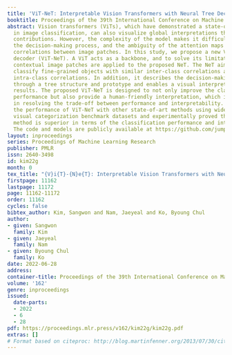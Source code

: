 ```yaml
---
title: 'ViT-NeT: Interpretable Vision Transformers with Neural Tree Decoder'
booktitle: Proceedings of the 39th International Conference on Machine Learning
abstract: Vision transformers (ViTs), which have demonstrated a state-of-the-art performance
  in image classification, can also visualize global interpretations through attention-based
  contributions. However, the complexity of the model makes it difficult to interpret
  the decision-making process, and the ambiguity of the attention maps can cause incorrect
  correlations between image patches. In this study, we propose a new ViT neural tree
  decoder (ViT-NeT). A ViT acts as a backbone, and to solve its limitations, the output
  contextual image patches are applied to the proposed NeT. The NeT aims to accurately
  classify fine-grained objects with similar inter-class correlations and different
  intra-class correlations. In addition, it describes the decision-making process
  through a tree structure and prototype and enables a visual interpretation of the
  results. The proposed ViT-NeT is designed to not only improve the classification
  performance but also provide a human-friendly interpretation, which is effective
  in resolving the trade-off between performance and interpretability. We compared
  the performance of ViT-NeT with other state-of-art methods using widely used fine-grained
  visual categorization benchmark datasets and experimentally proved that the proposed
  method is superior in terms of the classification performance and interpretability.
  The code and models are publicly available at https://github.com/jumpsnack/ViT-NeT.
layout: inproceedings
series: Proceedings of Machine Learning Research
publisher: PMLR
issn: 2640-3498
id: kim22g
month: 0
tex_title: "{V}i{T}-{N}e{T}: Interpretable Vision Transformers with Neural Tree Decoder"
firstpage: 11162
lastpage: 11172
page: 11162-11172
order: 11162
cycles: false
bibtex_author: Kim, Sangwon and Nam, Jaeyeal and Ko, Byoung Chul
author:
- given: Sangwon
  family: Kim
- given: Jaeyeal
  family: Nam
- given: Byoung Chul
  family: Ko
date: 2022-06-28
address:
container-title: Proceedings of the 39th International Conference on Machine Learning
volume: '162'
genre: inproceedings
issued:
  date-parts:
  - 2022
  - 6
  - 28
pdf: https://proceedings.mlr.press/v162/kim22g/kim22g.pdf
extras: []
# Format based on citeproc: http://blog.martinfenner.org/2013/07/30/citeproc-yaml-for-bibliographies/
---
```

